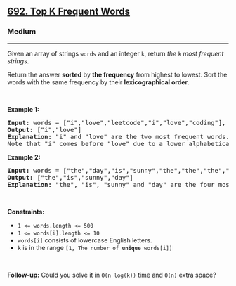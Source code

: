 <h2><a href="https://leetcode.com/problems/top-k-frequent-words/">692. Top K Frequent Words</a></h2><h3>Medium</h3><hr><div style="user-select: auto;"><p style="user-select: auto;">Given an array of strings <code style="user-select: auto;">words</code> and an integer <code style="user-select: auto;">k</code>, return <em style="user-select: auto;">the </em><code style="user-select: auto;">k</code><em style="user-select: auto;"> most frequent strings</em>.</p>

<p style="user-select: auto;">Return the answer <strong style="user-select: auto;">sorted</strong> by <strong style="user-select: auto;">the frequency</strong> from highest to lowest. Sort the words with the same frequency by their <strong style="user-select: auto;">lexicographical order</strong>.</p>

<p style="user-select: auto;">&nbsp;</p>
<p style="user-select: auto;"><strong class="example" style="user-select: auto;">Example 1:</strong></p>

<pre style="position: relative; user-select: auto;"><strong style="user-select: auto;">Input:</strong> words = ["i","love","leetcode","i","love","coding"], k = 2
<strong style="user-select: auto;">Output:</strong> ["i","love"]
<strong style="user-select: auto;">Explanation:</strong> "i" and "love" are the two most frequent words.
Note that "i" comes before "love" due to a lower alphabetical order.
<div class="open_grepper_editor" title="Edit &amp; Save To Grepper" style="user-select: auto;"></div></pre>

<p style="user-select: auto;"><strong class="example" style="user-select: auto;">Example 2:</strong></p>

<pre style="position: relative; user-select: auto;"><strong style="user-select: auto;">Input:</strong> words = ["the","day","is","sunny","the","the","the","sunny","is","is"], k = 4
<strong style="user-select: auto;">Output:</strong> ["the","is","sunny","day"]
<strong style="user-select: auto;">Explanation:</strong> "the", "is", "sunny" and "day" are the four most frequent words, with the number of occurrence being 4, 3, 2 and 1 respectively.
<div class="open_grepper_editor" title="Edit &amp; Save To Grepper" style="user-select: auto;"></div></pre>

<p style="user-select: auto;">&nbsp;</p>
<p style="user-select: auto;"><strong style="user-select: auto;">Constraints:</strong></p>

<ul style="user-select: auto;">
	<li style="user-select: auto;"><code style="user-select: auto;">1 &lt;= words.length &lt;= 500</code></li>
	<li style="user-select: auto;"><code style="user-select: auto;">1 &lt;= words[i].length &lt;= 10</code></li>
	<li style="user-select: auto;"><code style="user-select: auto;">words[i]</code> consists of lowercase English letters.</li>
	<li style="user-select: auto;"><code style="user-select: auto;">k</code> is in the range <code style="user-select: auto;">[1, The number of <strong style="user-select: auto;">unique</strong> words[i]]</code></li>
</ul>

<p style="user-select: auto;">&nbsp;</p>
<p style="user-select: auto;"><strong style="user-select: auto;">Follow-up:</strong> Could you solve it in <code style="user-select: auto;">O(n log(k))</code> time and <code style="user-select: auto;">O(n)</code> extra space?</p>
</div>